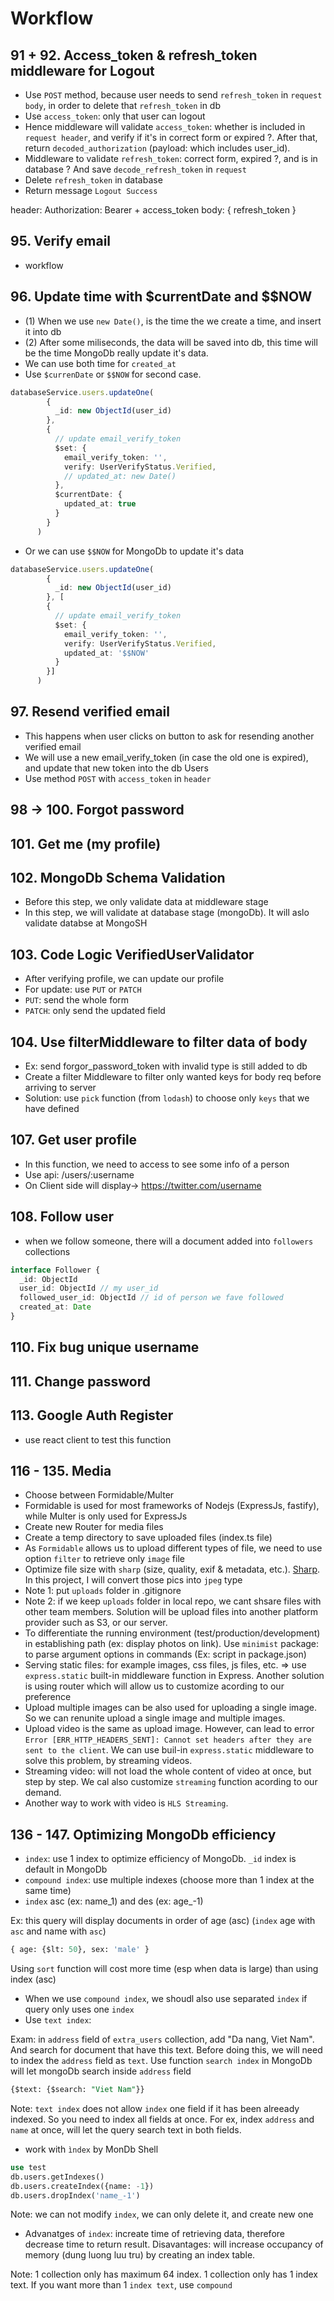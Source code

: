 # Workflow

## 91 + 92. Access_token & refresh_token middleware for Logout

- Use `POST` method, because user needs to send `refresh_token` in `request body`, in order to delete that `refresh_token` in db
- Use `access_token`: only that user can logout
- Hence middleware will validate `access_token`: whether is included in `request header`, and verify if it's in correct form or expired ?. After that, return `decoded_authorization` (payload: which includes user_id).
- Middleware to validate `refresh_token`: correct form, expired ?, and is in database ? And save `decode_refresh_token` in `request`
- Delete `refresh_token` in database
- Return message `Logout Success`

<quote>
  header: 
    Authorization: Bearer + access_token
  body: { refresh_token }
<quote>

## 95. Verify email

- workflow

## 96. Update time with $currentDate and $$NOW

- (1) When we use `new Date()`, is the time the we create a time, and insert it into db
- (2) After some miliseconds, the data will be saved into db, this time will be the time MongoDb really update it's data.
- We can use both time for `created_at`
- Use `$currenDate` or `$$NOW` for second case.

```ts
databaseService.users.updateOne(
        {
          _id: new ObjectId(user_id)
        },
        {
          // update email_verify_token
          $set: {
            email_verify_token: '',
            verify: UserVerifyStatus.Verified,
            // updated_at: new Date()
          },
          $currentDate: {
            updated_at: true
          }
        }
      )
```

- Or we can use `$$NOW` for MongoDb to update it's data
```ts
databaseService.users.updateOne(
        {
          _id: new ObjectId(user_id)
        }, [
        {
          // update email_verify_token
          $set: {
            email_verify_token: '',
            verify: UserVerifyStatus.Verified,
            updated_at: '$$NOW'
          }
        }]
      )
```

## 97. Resend verified email 

- This happens when user clicks on button to ask for resending another verified email
- We will use a new email_verify_token (in case the old one is expired), and update that new token into the db Users
- Use method `POST` with `access_token` in `header`

## 98 -> 100. Forgot password

## 101. Get me (my profile)

## 102. MongoDb Schema Validation

- Before this step, we only validate data at middleware stage
- In this step, we will validate at database stage (mongoDb). It will aslo validate databse at MongoSH

## 103. Code Logic VerifiedUserValidator

- After verifying profile, we can update our profile
- For update: use `PUT` or `PATCH`
- `PUT`: send the whole form
- `PATCH`: only send the updated field

## 104. Use filterMiddleware to filter data of body

- Ex: send forgor_password_token with invalid type is still added to db
- Create a filter Middleware to filter only wanted keys for body req before arriving to server
- Solution: use `pick` function (from `lodash`) to choose only `keys` that we have defined

## 107. Get user profile

- In this function, we need to access to see some info of a person
- Use api: /users/:username
- On Client side will display-> https://twitter.com/username

## 108. Follow user

- when we follow someone, there will a document added into `followers` collections

```ts
interface Follower {
  _id: ObjectId
  user_id: ObjectId // my user_id
  followed_user_id: ObjectId // id of person we fave followed
  created_at: Date
}
```

## 110. Fix bug unique username

## 111. Change password

## 113. Google Auth Register

- use react client to test this function

## 116 - 135. Media 

- Choose between Formidable/Multer
- Formidable is used for most frameworks of Nodejs (ExpressJs, fastify), while Multer is only used for ExpressJs
- Create new Router for media files 
- Create a temp directory to save uploaded files (index.ts file)
- As `Formidable` allows us to upload different types of file, we need to use option `filter` to retrieve only `image` file
- Optimize file size with `sharp` (size, quality, exif & metadata, etc.). [Sharp](https://sharp.pixelplumbing.com/). In this project, I will convert those pics into `jpeg` type
- Note 1: put `uploads` folder in .gitignore
- Note 2: if we keep `uploads` folder in local repo, we cant shsare files with other team members. Solution will be upload files into another platform provider such as S3, or our server.
- To differentiate the running environment (test/production/development) in establishing path (ex: display photos on link). Use `minimist` package: to parse argument options in commands (Ex: script in package.json)
- Serving static files: for example images, css files, js files, etc. => use `express.static` built-in middleware function in Express. Another solution is using router which will allow us to customize acording to our preference
- Upload multiple images can be also used for uploading a single image. So we can renunite upload a single image and multiple images. 
- Upload video is the same as upload image. However, can lead to error `Error [ERR_HTTP_HEADERS_SENT]: Cannot set headers after they are sent to the client`. We can use buil-in `express.static` middleware to solve this problem, by streaming videos.
- Streaming video: will not load the whole content of video at once, but step by step. We cal also customize `streaming` function acording to our demand.
- Another way to work with video is `HLS Streaming`.

## 136 - 147. Optimizing MongoDb efficiency

- `index`: use 1 index to optimize efficiency of MongoDb. `_id` index is default in MongoDb
- `compound index`: use multiple indexes (choose more than 1 index at the same time)
- `index` asc (ex: name_1) and des (ex: age_-1)

Ex: this query will display documents in order of age (asc) (`index` age with `asc` and name with `asc`)
```sql
{ age: {$lt: 50}, sex: 'male' }
```

Using `sort` function will cost more time (esp when data is large) than using index (asc)

- When we use `compound index`, we shoudl also use separated `index` if query only uses one `index`
- Use `text index`:

Exam: in `address` field of `extra_users` collection, add "Da nang, Viet Nam". And search for document that have this text. Before doing this, we will need to index the `address` field as `text`. Use function `search index` in MongoDb will let mongoDb search inside `address` field

```sql
{$text: {$search: "Viet Nam"}}
```

Note: `text index` does not allow `index` one field if it has been alreeady indexed. So you need to index all fields at once. For ex, index `address` and `name` at once, will let the query search text in both fields.

- work with `ìndex` by MonDb Shell

```sql
use test
db.users.getIndexes()
db.users.createIndex({name: -1})
db.users.dropIndex('name_-1')
```

Note: we can not modify `index`, we can only delete it, and create new one

- Advanatges of `index`: increate time of retrieving data, therefore decrease time to return result. Disavantages: will increase occupancy of memory (dung luong luu tru) by creating an index table.

Note: 1 collection only has maximum 64 index. 1 collection only has 1 index text. If you want more than 1 `index text`, use `compound`